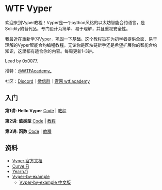 # WTF Vyper

欢迎来到Vyper教程！Vyper是一个python风格的以太坊智能合约语言，是Solidity的替代品，专门设计为简单、易于理解，并且重视安全性。

我最近在重新学习Vyper，巩固一下基础。这个教程旨在为初学者提供全面、易于理解的Vyper智能合约编程教程。无论你是区块链新手还是希望扩展你的智能合约知识，这里都有适合你的内容。每周更新1-3讲。


Lead by [0x0077](https://github.com/0x0077).


推特：[@WTFAcademy_](https://twitter.com/WTFAcademy_)

社区：[Discord](https://discord.gg/5akcruXrsk)｜[微信群](https://docs.google.com/forms/d/e/1FAIpQLSe4KGT8Sh6sJ7hedQRuIYirOoZK_85miz3dw7vA1-YjodgJ-A/viewform?usp=sf_link)｜[官网 wtf.academy](https://wtf.academy)



## 入门

**第1讲: Hello Vyper** [Code](./01_HelloVyper/HelloVyper.vy) | [教程](./01_HelloVyper/README.md)

**第2讲: 值类型** [Code](./02_ValueTypes/ValueTypes.vy) | [教程](./02_ValueTypes/README.md)

**第3讲: 函数** [Code](./03_Function/function.vy) | [教程](./03_Function/README.md)


## 资料
- [Vyper 官方文档](https://vyper.readthedocs.io/en/latest/)
- [Curve.Fi](https://curve.readthedocs.io/guide-code-style.html)
- [Yearn.fi](https://docs.yearn.fi/)
- [Vyper-by-example](https://vyper-by-example.org/)
  - [Vyper-by-example 中文版](https://github.com/Web3-Club/vyper-by-example_Chinese)

